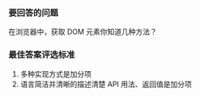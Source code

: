 <!-- {name: 'config', type: 'basic'} -->

### 要回答的问题

<!--
  说明：
    描述要回答的问题
  比如：
    实现水平垂直居中布局
 -->

在浏览器中，获取 DOM 元素你知道几种方法？


### 最佳答案评选标准

 <!--
  说明：
    指明回答问题的方向、顺序、步骤，引导答题者规范答题
  比如：
    1. 请从以下角度回答该问题：
      - 元素定宽高
      - 元素不定宽高

    2. 多种实现方式是加分项
    3. 对详细的描述、代码示例是加分项
 -->

1. 多种实现方式是加分项
2. 语言简洁并清晰的描述清楚 API 用法、返回值是加分项